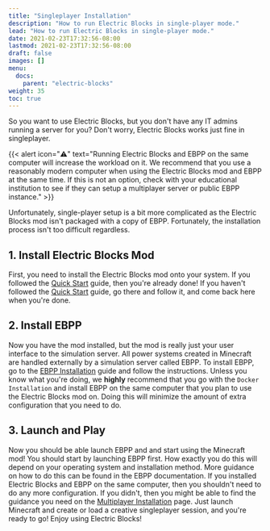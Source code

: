 ```yaml
---
title: "Singleplayer Installation"
description: "How to run Electric Blocks in single-player mode."
lead: "How to run Electric Blocks in single-player mode."
date: 2021-02-23T17:32:56-08:00
lastmod: 2021-02-23T17:32:56-08:00
draft: false
images: []
menu: 
  docs:
    parent: "electric-blocks"
weight: 35
toc: true
---
```


So you want to use Electric Blocks, but you don't have any IT admins running a server for you? Don't worry, Electric Blocks works just fine in singleplayer.

{{< alert icon="⚠️" text="Running Electric Blocks and EBPP on the same computer will increase the workload on it. We recommend that you use a reasonably modern computer when using the Electric Blocks mod and EBPP at the same time. If this is not an option, check with your educational institution to see if they can setup a multiplayer server or public EBPP instance." >}}

Unfortunately, single-player setup is a bit more complicated as the Electric Blocks mod isn't packaged with a copy of EBPP. Fortunately, the installation process isn't too difficult regardless.

## 1. Install Electric Blocks Mod

First, you need to install the Electric Blocks mod onto your system. If you followed the [Quick Start](</docs/prologue/quick-start>) guide, then you're already done! If you haven't followed the [Quick Start](</docs/prologue/quick-start>) guide, go there and follow it, and come back here when you're done.

## 2. Install EBPP

Now you have the mod installed, but the mod is really just your user interface to the simulation server. All power systems created in Minecraft are handled externally by a simulation server called EBPP. To install EBPP, go to the [EBPP Installation](</docs/ebpp/installation>) guide and follow the instructions. Unless you know what you're doing, we **highly** recommend that you go with the `Docker Installation` and install EBPP on the same computer that you plan to use the Electric Blocks mod on. Doing this will minimize the amount of extra configuration that you need to do.

## 3. Launch and Play

Now you should be able launch EBPP and and start using the Minecraft mod! You should start by launching EBPP first. How exactly you do this will depend on your operating system and installation method. More guidance on how to do this can be found in the EBPP documentation. If you installed Electric Blocks and EBPP on the same computer, then you shouldn't need to do any more configuration. If you didn't, then you might be able to find the guidance you need on the [Multiplayer Installation](</docs/electric-blocks/multiplayer-installation>) page. Just launch Minecraft and create or load a creative singleplayer session, and you're ready to go! Enjoy using Electric Blocks!
